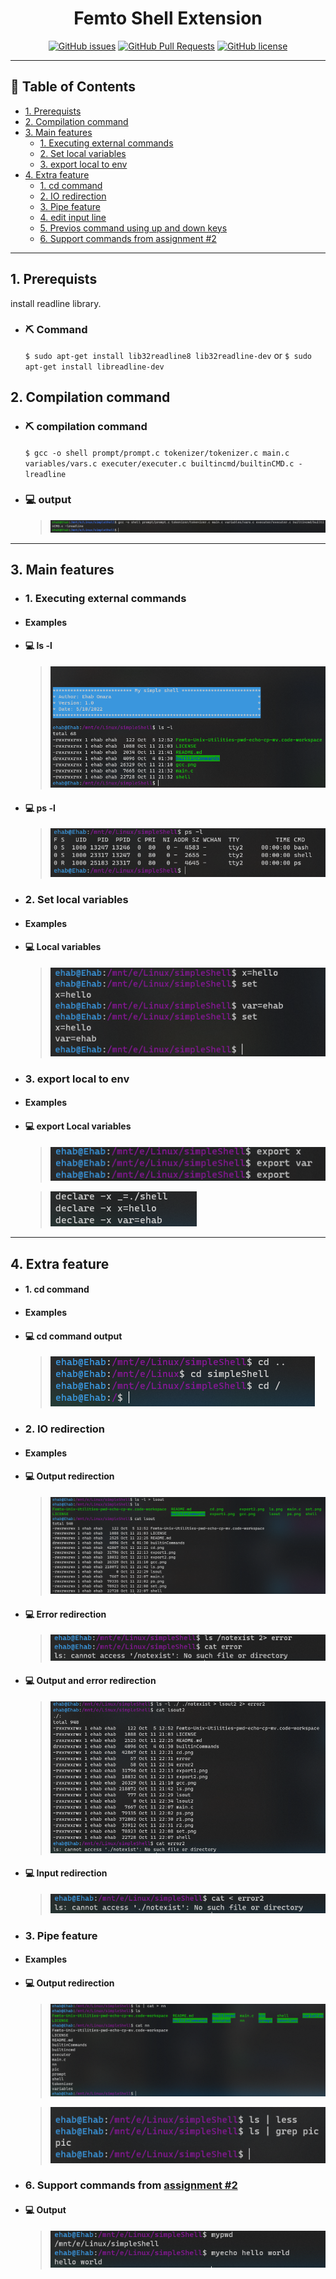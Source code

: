 
<h1 align="center">Femto Shell Extension</h1>

<div align="center">

[![GitHub issues](https://img.shields.io/github/issues/ehababdalnaby/Femto-Unix-Utilities-pwd-echo-cp-mv)](https://github.com/ehababdalnaby/Femto-Unix-Utilities-pwd-echo-cp-mv/issues)
[![GitHub Pull Requests](https://img.shields.io/github/issues-pr/kylelobo/The-Documentation-Compendium.svg)](https://github.com/ehababdalnaby/Femto-Unix-Utilities-pwd-echo-cp-mv/pulls)
[![GitHub license](https://img.shields.io/github/license/ehababdalnaby/Femto-Unix-Utilities-pwd-echo-cp-mv)](https://github.com/ehababdalnaby/Femto-Unix-Utilities-pwd-echo-cp-mv)

</div>

---

## 📝 Table of Contents

- [1. Prerequists](#Prerequists)
- [2. Compilation command](#Compilation_command)
- [3. Main features](#Main_features)
  - [1. Executing external commands](#Executing_external_commands)
  - [2. Set local variables](#Set_local_variables)
  - [3. export local to env](#export)
- [4. Extra feature](#extra)
  - [1. cd command](#cd)
  - [2. IO redirection](#redirection)
  - [3. Pipe feature](#pipe)
  - [4. edit input line](#)
  - [5. Previos command using up and down keys](#)
  - [6. Support commands from assignment #2](#old)

---

## 1. Prerequists <a name = "Prerequists"></a>

install readline library.

- ### ⛏️ Command

    ```$ sudo apt-get install lib32readline8 lib32readline-dev```
    or
     ```$ sudo apt-get install libreadline-dev```

## 2. Compilation command <a name = "Compilation_command"></a>

- ### ⛏️ compilation command

    ```$ gcc -o shell prompt/prompt.c tokenizer/tokenizer.c main.c variables/vars.c executer/executer.c builtincmd/builtinCMD.c -lreadline```

- ### 💻 output

    >![compilation output](./pic/gcc.png)

---

## 3. Main features <a name = "Main_features"></a>

- ### 1. Executing external commands <a name = "Executing_external_commands"></a>

- #### Examples

- #### 💻 ls -l

    >![ls ouput](./pic/ls.png)

- #### 💻 ps -l

    >![ps ouput](./pic/ps.png)

- ### 2. Set local variables <a name = "Set_local_variables"></a>

- ####  Examples

- #### 💻 Local variables

    >![ls ouput](./pic/set.png)

- ### 3. export local to env <a name = "export"></a>

- ####  Examples

- #### 💻 export Local variables

    >![ls ouput](./pic/export1.png)

    >![ls ouput](./pic/export2.png)

---

## 4. Extra feature <a name = "extra"></a>

- #### 1. cd command <a name = "cd"></a>

- ####  Examples

- #### 💻 cd command output

    >![ls ouput](./pic/cd.png)

- ### 2. IO redirection <a name = "redirection"></a>

- ####  Examples

- #### 💻 Output redirection

    >![Ouput redirection](./pic/r1.png)

- #### 💻 Error redirection

    >![Error redirection](./pic/r2.png)

- #### 💻 Output and error redirection

    >![Output and error redirection](./pic/r3.png)

- #### 💻 Input redirection

    >![Input redirection](./pic/r4.png)

- ### 3. Pipe feature <a name = "pipe"></a>

- ####  Examples

- #### 💻 Output redirection

    >![Ouput redirection](./pic/pipe1.png)

    >![Ouput redirection](./pic/pipe2.png)

- ### 6. Support commands from [assignment #2](https://github.com/ehababdalnaby/Femto-Unix-Utilities-pwd-echo-cp-mv)<a name = "old"></a>

- #### 💻 Output

    >![old commands](./pic/old.png)
